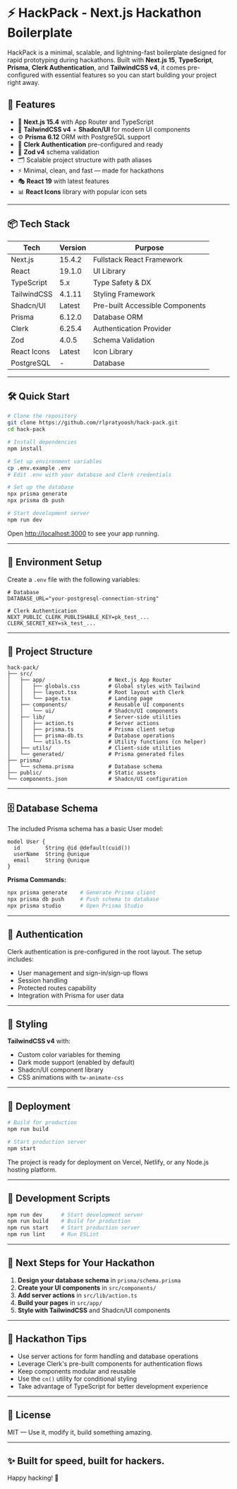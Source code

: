 # ⚡ HackPack - Next.js Hackathon Boilerplate

HackPack is a minimal, scalable, and lightning-fast boilerplate designed for rapid prototyping during hackathons. Built with **Next.js 15**, **TypeScript**, **Prisma**, **Clerk Authentication**, and **TailwindCSS v4**, it comes pre-configured with essential features so you can start building your project right away.

## 🚀 Features

- 🔩 **Next.js 15.4** with App Router and TypeScript
- 🎨 **TailwindCSS v4** + **Shadcn/UI** for modern UI components
- ⚙️ **Prisma 6.12** ORM with PostgreSQL support
- 🔐 **Clerk Authentication** pre-configured and ready
- 🧠 **Zod v4** schema validation
- 🗂️ Scalable project structure with path aliases
- ⚡ Minimal, clean, and fast — made for hackathons
- 🎭 **React 19** with latest features
- 📊 **React Icons** library with popular icon sets

---

## 📦 Tech Stack

| Tech           | Version | Purpose                         |
|----------------|---------|----------------------------------|
| Next.js        | 15.4.2  | Fullstack React Framework       |
| React          | 19.1.0  | UI Library                      |
| TypeScript     | 5.x     | Type Safety & DX                |
| TailwindCSS    | 4.1.11  | Styling Framework               |
| Shadcn/UI      | Latest  | Pre-built Accessible Components |
| Prisma         | 6.12.0  | Database ORM                    |
| Clerk          | 6.25.4  | Authentication Provider         |
| Zod            | 4.0.5   | Schema Validation               |
| React Icons    | Latest  | Icon Library                    |
| PostgreSQL     | -       | Database                        |

---

## 🛠️ Quick Start

```bash
# Clone the repository
git clone https://github.com/rlpratyoosh/hack-pack.git
cd hack-pack

# Install dependencies
npm install

# Set up environment variables
cp .env.example .env
# Edit .env with your database and Clerk credentials

# Set up the database
npx prisma generate
npx prisma db push

# Start development server
npm run dev
```

Open [http://localhost:3000](http://localhost:3000) to see your app running.

---

## 🔧 Environment Setup

Create a `.env` file with the following variables:

```env
# Database
DATABASE_URL="your-postgresql-connection-string"

# Clerk Authentication
NEXT_PUBLIC_CLERK_PUBLISHABLE_KEY=pk_test_...
CLERK_SECRET_KEY=sk_test_...
```

---

## 📁 Project Structure

```
hack-pack/
├── src/
│   ├── app/                    # Next.js App Router
│   │   ├── globals.css         # Global styles with Tailwind
│   │   ├── layout.tsx          # Root layout with Clerk
│   │   └── page.tsx            # Landing page
│   ├── components/             # Reusable UI components
│   │   └── ui/                 # Shadcn/UI components
│   ├── lib/                    # Server-side utilities
│   │   ├── action.ts           # Server actions
│   │   ├── prisma.ts           # Prisma client setup
│   │   ├── prisma-db.ts        # Database operations
│   │   └── utils.ts            # Utility functions (cn helper)
│   ├── utils/                  # Client-side utilities
│   └── generated/              # Prisma generated files
├── prisma/
│   └── schema.prisma           # Database schema
├── public/                     # Static assets
└── components.json             # Shadcn/UI configuration
```

---

## 🗄️ Database Schema

The included Prisma schema has a basic User model:

```prisma
model User {
  id        String @id @default(cuid())
  userName  String @unique
  email     String @unique
}
```

**Prisma Commands:**
```bash
npx prisma generate    # Generate Prisma client
npx prisma db push     # Push schema to database
npx prisma studio      # Open Prisma Studio
```

---

## 🔐 Authentication

Clerk authentication is pre-configured in the root layout. The setup includes:

- User management and sign-in/sign-up flows
- Session handling
- Protected routes capability
- Integration with Prisma for user data

---

## 🎨 Styling

**TailwindCSS v4** with:
- Custom color variables for theming
- Dark mode support (enabled by default)
- Shadcn/UI component library
- CSS animations with `tw-animate-css`

---

## 🚀 Deployment

```bash
# Build for production
npm run build

# Start production server
npm start
```

The project is ready for deployment on Vercel, Netlify, or any Node.js hosting platform.

---

## 🧩 Development Scripts

```bash
npm run dev      # Start development server
npm run build    # Build for production
npm run start    # Start production server
npm run lint     # Run ESLint
```

---

## 🌱 Next Steps for Your Hackathon

1. **Design your database schema** in `prisma/schema.prisma`
2. **Create your UI components** in `src/components/`
3. **Add server actions** in `src/lib/action.ts`
4. **Build your pages** in `src/app/`
5. **Style with TailwindCSS** and Shadcn/UI components

---

## 🧠 Hackathon Tips

- Use server actions for form handling and database operations
- Leverage Clerk's pre-built components for authentication flows
- Keep components modular and reusable
- Use the `cn()` utility for conditional styling
- Take advantage of TypeScript for better development experience

---

## 📜 License

MIT — Use it, modify it, build something amazing.

---

## ✨ Built for speed, built for hackers.

Happy hacking! 🚀